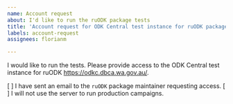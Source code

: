 ```yaml
---
name: Account request
about: I'd like to run the ruODK package tests
title: 'Account request for ODK Central test instance for ruODK package tests'
labels: account-request
assignees: florianm

---
```

I would like to run the tests.
Please provide access to the ODK Central test instance for ruODK <https://odkc.dbca.wa.gov.au/>.

[ ] I have sent an email to the `ruODK` package maintainer requesting access.
[ ] I will not use the server to run production campaigns.

<!-- 
  This account request is to interact with ruODK's development.
  
  If you'd like to evaluate ODK Central for your own purposes, 
  visit <https://getodk.org/> to request a free cloud trial. 
-->